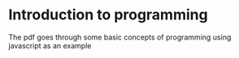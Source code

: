 # Introduction to programming

The pdf goes through some basic concepts of programming using javascript as an example
